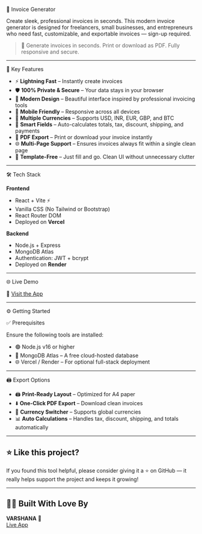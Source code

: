  🧾 Invoice Generator

Create sleek, professional invoices in seconds. This modern invoice generator is designed for freelancers, small businesses, and entrepreneurs who need fast, customizable, and exportable invoices — sign-up required.

> 🎉 Generate invoices in seconds. Print or download as PDF. Fully responsive and secure.

---

 🚀 Key Features

- ⚡ **Lightning Fast** – Instantly create invoices  
- 🛡 **100% Private & Secure** – Your data stays in your browser  
- 🎨 **Modern Design** – Beautiful interface inspired by professional invoicing tools  
- 📱 **Mobile Friendly** – Responsive across all devices  
- 💸 **Multiple Currencies** – Supports USD, INR, EUR, GBP, and BTC  
- 🧮 **Smart Fields** – Auto-calculates totals, tax, discount, shipping, and payments  
- 🧾 **PDF Export** – Print or download your invoice instantly  
- 🌐 **Multi-Page Support** – Ensures invoices always fit within a single clean page  
- 📂 **Template-Free** – Just fill and go. Clean UI without unnecessary clutter  

---

 🛠 Tech Stack

**Frontend**
- React + Vite ⚡  
- Vanilla CSS (No Tailwind or Bootstrap)  
- React Router DOM  
- Deployed on **Vercel**

**Backend**
- Node.js + Express  
- MongoDB Atlas  
- Authentication: JWT + bcrypt  
- Deployed on **Render**

---

🌐 Live Demo

🔗 [Visit the App](https://invoice-generator-one-rho.vercel.app)

---

 ⚙️ Getting Started

 ✅ Prerequisites

Ensure the following tools are installed:

- 🟢 Node.js v16 or higher  
- 🍃 MongoDB Atlas – A free cloud-hosted database  
- 🌐 Vercel / Render – For optional full-stack deployment  

---

🖨️ Export Options

- 🖨️ **Print-Ready Layout** – Optimized for A4 paper  
- ⬇️ **One-Click PDF Export** – Download clean invoices  
- 💱 **Currency Switcher** – Supports global currencies  
- 📊 **Auto Calculations** – Handles tax, discount, shipping, and totals automatically  

---

## ⭐ Like this project?

If you found this tool helpful, please consider giving it a ⭐ on GitHub — it really helps support the project and keeps it growing!

---

## 👩‍💻 Built With Love By

**VARSHANA** 💖  
[Live App](https://invoice-generator-one-rho.vercel.app)
